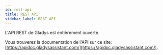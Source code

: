 ```yaml
---
id: rest-api
title: REST API
sidebar_label: REST API
---
```


L'API REST de Gladys est entièrement ouverte.

Vous trouverez la documentation de l'API sur ce site: [https://apidoc.gladysassistant.com/](https://apidoc.gladysassistant.com/).
